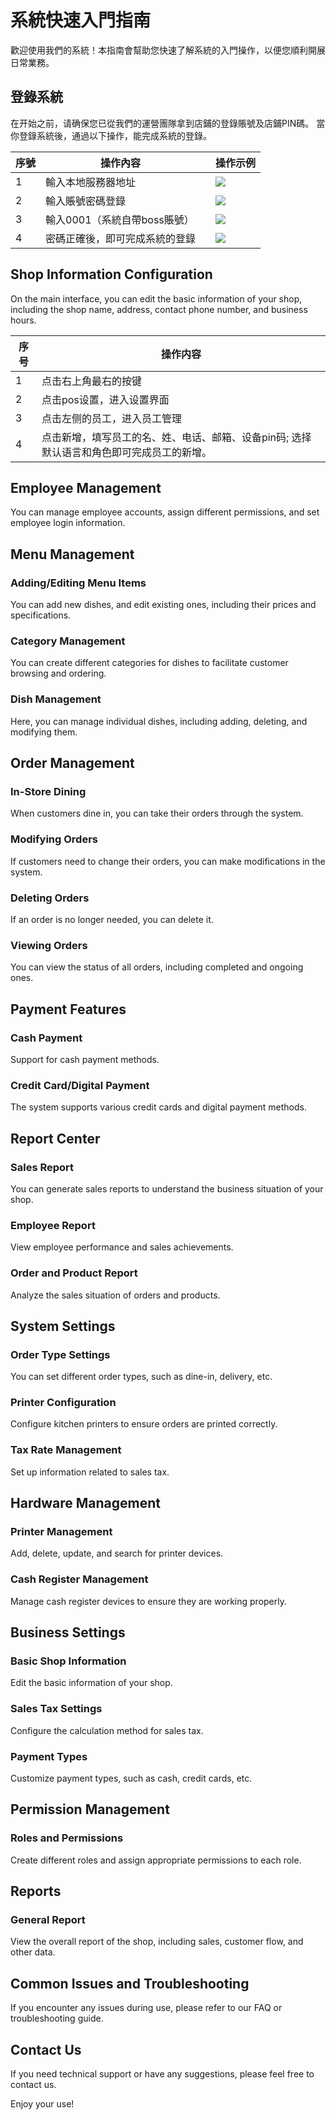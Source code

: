 # 系統快速入門指南

歡迎使用我們的系統！本指南會幫助您快速了解系統的入門操作，以便您順利開展日常業務。

## 登錄系統

在开始之前，请确保您已從我們的運營團隊拿到店鋪的登錄賬號及店鋪PIN碼。
當你登錄系統後，通過以下操作，能完成系統的登錄。

| 序號 | 操作內容               |   | 操作示例                                                                                                                                                                                                       |
|----|--------------------|---|------------------------------------------------------------------------------------------------------------------------------------------------------------------------------------------------------------|
| 1  | 輸入本地服務器地址          |   | ![](https://raw.githubusercontent.com/VIDA101/Proton-docs-VIDA/main/docs/source/images/%E9%80%89%E6%8B%A9%E4%BA%91%E7%AB%AF%E6%9C%8D%E5%8A%A1%E5%99%A8or%E6%9C%AC%E5%9C%B0%E6%9C%8D%E5%8A%A1%E5%99%A8.png) |
| 2  | 輸入賬號密碼登錄           |   | ![](https://raw.githubusercontent.com/VIDA101/Proton-docs-VIDA/main/docs/source/images/%E8%BE%93%E5%85%A5%E5%BA%97%E9%93%BA%E8%B4%A6%E5%8F%B7%E5%AF%86%E7%A0%81.png)                                       |
| 3  | 輸入0001（系統自帶boss賬號） |   | ![](https://raw.githubusercontent.com/VIDA101/Proton-docs-VIDA/main/docs/source/images/%E8%BE%93%E5%85%A5%E5%91%98%E5%B7%A5%E8%B4%A6%E5%8F%B7%E5%AF%86%E7%A0%81.png)                                       |
| 4  | 密碼正確後，即可完成系統的登錄    |   | ![](https://raw.githubusercontent.com/VIDA101/Proton-docs-VIDA/main/docs/source/images/%E5%91%98%E5%B7%A5%E7%99%BB%E5%BD%95%E7%95%8C%E9%9D%A2.png)                                                         |


## Shop Information Configuration

On the main interface, you can edit the basic information of your shop, including the shop name, address, contact phone number, and business hours.

| 序号 | 操作内容 |
| ---- | -------- |
| 1    | 点击右上角最右的按键 |
| 2    | 点击pos设置，进入设置界面 |
| 3    | 点击左侧的员工，进入员工管理 |
| 4    | 点击新增，填写员工的名、姓、电话、邮箱、设备pin码; 选择默认语言和角色即可完成员工的新增。 |


## Employee Management

You can manage employee accounts, assign different permissions, and set employee login information.

## Menu Management

### Adding/Editing Menu Items
You can add new dishes, and edit existing ones, including their prices and specifications.

### Category Management
You can create different categories for dishes to facilitate customer browsing and ordering.

### Dish Management
Here, you can manage individual dishes, including adding, deleting, and modifying them.

## Order Management

### In-Store Dining
When customers dine in, you can take their orders through the system.

### Modifying Orders
If customers need to change their orders, you can make modifications in the system.

### Deleting Orders
If an order is no longer needed, you can delete it.

### Viewing Orders
You can view the status of all orders, including completed and ongoing ones.

## Payment Features

### Cash Payment
Support for cash payment methods.

### Credit Card/Digital Payment
The system supports various credit cards and digital payment methods.

## Report Center

### Sales Report
You can generate sales reports to understand the business situation of your shop.

### Employee Report
View employee performance and sales achievements.

### Order and Product Report
Analyze the sales situation of orders and products.

## System Settings

### Order Type Settings
You can set different order types, such as dine-in, delivery, etc.

### Printer Configuration
Configure kitchen printers to ensure orders are printed correctly.

### Tax Rate Management
Set up information related to sales tax.

## Hardware Management

### Printer Management
Add, delete, update, and search for printer devices.

### Cash Register Management
Manage cash register devices to ensure they are working properly.

## Business Settings

### Basic Shop Information
Edit the basic information of your shop.

### Sales Tax Settings
Configure the calculation method for sales tax.

### Payment Types
Customize payment types, such as cash, credit cards, etc.

## Permission Management

### Roles and Permissions
Create different roles and assign appropriate permissions to each role.

## Reports

### General Report
View the overall report of the shop, including sales, customer flow, and other data.

## Common Issues and Troubleshooting

If you encounter any issues during use, please refer to our FAQ or troubleshooting guide.

## Contact Us

If you need technical support or have any suggestions, please feel free to contact us.

Enjoy your use!
